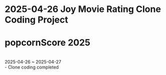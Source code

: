 # 2025-04-26 Joy Movie Rating Clone Coding Project
# popcornScore 2025
<br />
2025-04-26 ~ 2025-04-27
<br />
- Clone coding completed

 
